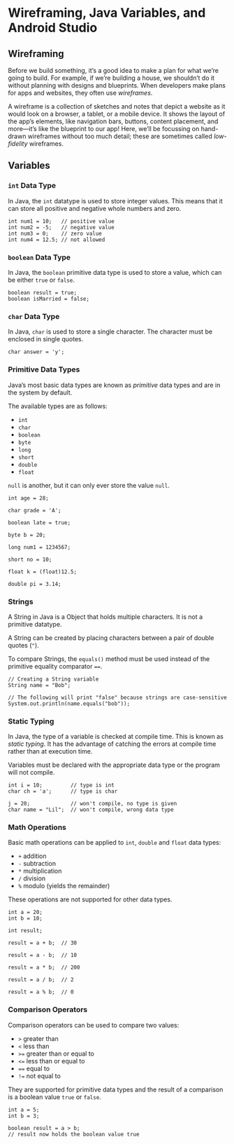 # Wireframing, Java Variables, and Android Studio

## Wireframing

Before we build something, it’s a good idea to make a plan for what we’re going to build. For example, if we’re building a house, we shouldn’t do it without planning with designs and blueprints. When developers make plans for apps and websites, they often use *wireframes*.

A wireframe is a collection of sketches and notes that depict a website as it would look on a browser, a tablet, or a mobile device. It shows the layout of the app’s elements, like navigation bars, buttons, content placement, and more—it’s like the blueprint to our app! Here, we’ll be focussing on hand-drawn wireframes without too much detail; these are sometimes called *low-fidelity* wireframes.

## Variables

### ```int``` Data Type

In Java, the ```int``` datatype is used to store integer values. This means that it can store all positive and negative whole numbers and zero.

```
int num1 = 10;   // positive value
int num2 = -5;   // negative value
int num3 = 0;    // zero value
int num4 = 12.5; // not allowed
```

### ```boolean``` Data Type

In Java, the ```boolean``` primitive data type is used to store a value, which can be either ```true``` or ```false```.

```
boolean result = true;
boolean isMarried = false;
```

### ```char``` Data Type

In Java, ```char``` is used to store a single character. The character must be enclosed in single quotes.

```
char answer = 'y';
```

### Primitive Data Types

Java’s most basic data types are known as *primitive* data types and are in the system by default.

The available types are as follows:

- ```int```
- ```char```
- ```boolean```
- ```byte```
- ```long```
- ```short```
- ```double```
- ```float```

```null``` is another, but it can only ever store the value ```null```.

```
int age = 28; 

char grade = 'A';

boolean late = true;

byte b = 20;

long num1 = 1234567;

short no = 10;

float k = (float)12.5;

double pi = 3.14;
```

### Strings

A String in Java is a Object that holds multiple characters. It is not a primitive datatype.

A String can be created by placing characters between a pair of double quotes (```"```).

To compare Strings, the ```equals()``` method must be used instead of the primitive equality comparator ```==```.

```
// Creating a String variable
String name = "Bob";

// The following will print "false" because strings are case-sensitive
System.out.println(name.equals("bob"));
```

### Static Typing

In Java, the type of a variable is checked at compile time. This is known as *static typing*. It has the advantage of catching the errors at compile time rather than at execution time.

Variables must be declared with the appropriate data type or the program will not compile.

```
int i = 10;         // type is int
char ch = 'a';      // type is char

j = 20;             // won't compile, no type is given
char name = "Lil";  // won't compile, wrong data type
```

### Math Operations

Basic math operations can be applied to ```int```, ```double``` and ```float``` data types:

- ```+``` addition
- ```-``` subtraction
- ```*``` multiplication
- ```/``` division
- ```%``` modulo (yields the remainder)

These operations are not supported for other data types.

```
int a = 20;
int b = 10;

int result;

result = a + b;  // 30

result = a - b;  // 10

result = a * b;  // 200

result = a / b;  // 2

result = a % b;  // 0
```

### Comparison Operators

Comparison operators can be used to compare two values:

- ```>``` greater than
- ```<``` less than
- ```>=``` greater than or equal to
- ```<=``` less than or equal to
- ```==``` equal to
- ```!=``` not equal to

They are supported for primitive data types and the result of a comparison is a boolean value ```true``` or ```false```.

```
int a = 5;
int b = 3;

boolean result = a > b;
// result now holds the boolean value true
```